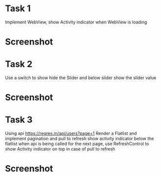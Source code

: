 # Task 1
  Implement WebView, show Activity indicator when WebView is loading
  
# Screenshot 





# Task 2
  Use a switch to show hide the Slider and below slider show the slider value

# Screenshot 

# Task 3

  Using api https://reqres.in/api/users?page=1 Render a Flatlist and implement pagination and pull to refresh show activity indicator below the flatlist when api is being called for the next page, use RefreshControl to show Activity indicator on top in case of pull to refresh
  
# Screenshot 
